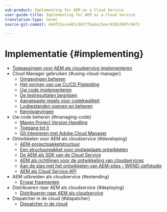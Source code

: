 ```yaml
---
sub-product: Implementing for AEM as a Cloud Service
user-guide-title: Implementing for AEM as a Cloud Service
translation-type: tm+mt
source-git-commit: 44df22ace403c962ffbabac5eec9302d98fc94f2

---
```



# Implementatie {#implementing}

+ [Toepassingen voor AEM als cloudservice implementeren](/help/implementing/home.md)
+ Cloud Manager gebruiken {#using-cloud-manager}
   + [Omgevingen beheren](cloud-manager/manage-environments.md)
   + [Het vormen van uw Cc/CD Pijpleiding](cloud-manager/configure-pipeline.md)
   + [Uw code implementeren](cloud-manager/deploy-code.md)
   + [De testresultaten begrijpen](cloud-manager/understand-test-results.md)
   + [Aangepaste regels voor codekwaliteit](cloud-manager/custom-code-quality-rules.md)
   + [Logbestanden openen en beheren](cloud-manager/manage-logs.md)
   + [Kennisgevingen](cloud-manager/notifications.md)
+ Uw code beheren {#managing-code}
   + [Maven Project Version Handling](cloud-manager/project-version-handling.md)
   + [Toegang tot it](cloud-manager/accessing-git.md)
   + [Git integreren met Adobe Cloud Manager](cloud-manager/integrating-with-git.md)
+ Ontwikkelen voor AEM als cloudservice {#developing}
   + [AEM-projectpakketstructuur](developing/introduction/aem-project-content-package-structure.md)
   + [Een structuurpakket voor opslagplaats ontwikkelen](developing/introduction/repository-structure-package.md)
   + [De AEM als SDK van de Cloud Service](developing/introduction/aem-as-a-cloud-service-sdk.md)
   + [AEM als richtlijnen voor de ontwikkeling van cloudservices](developing/introduction/development-guidelines.md)
   + [Aan de slag met het ontwikkelen van AEM-sites - WKND-zelfstudie](developing/introduction/develop-wknd-tutorial.md)
   + [AEM als Cloud Service API](https://docs.adobe.com/content/help/en/experience-manager-cloud-service/implementing/developing/ref/javadoc/index.html)
+ AEM uitbreiden als cloudservice {#extending}
   + [Ervaar fragmenten](developing/extending/experience-fragments.md)
+ Distribueren naar AEM als cloudservice {#deploying}
   + [Distribueren naar AEM als cloudservice](deploying/overview.md)
+ Dispatcher in de cloud {#dispatcher}
   + [Dispatcher in de cloud](dispatcher/overview.md)
